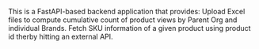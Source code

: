 This is a FastAPI-based backend application that provides:
  Upload Excel files to compute cumulative count of product views by Parent Org and individual Brands.
  Fetch SKU information of a given product using product id therby hitting an external API.
